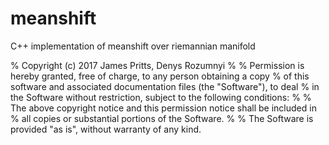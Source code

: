 # meanshift
C++ implementation of meanshift over riemannian manifold

% Copyright (c) 2017 James Pritts, Denys Rozumnyi
% 
% Permission is hereby granted, free of charge, to any person obtaining a copy
% of this software and associated documentation files (the "Software"), to deal
% in the Software without restriction, subject to the following conditions:
% 
% The above copyright notice and this permission notice shall be included in 
% all copies or substantial portions of the Software.
%
% The Software is provided "as is", without warranty of any kind.
